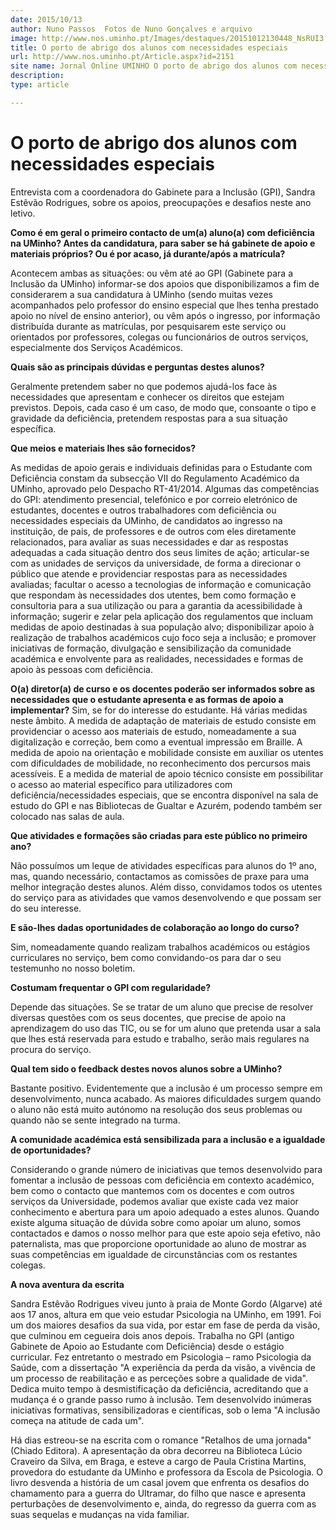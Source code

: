 ```yaml
---
date: 2015/10/13
author: Nuno Passos  Fotos de Nuno Gonçalves e arquivo
image: http://www.nos.uminho.pt/Images/destaques/20151012130448_NsRUI3.jpg
title: O porto de abrigo dos alunos com necessidades especiais
url: http://www.nos.uminho.pt/Article.aspx?id=2151
site name: Jornal Online UMINHO O porto de abrigo dos alunos com necessidades especiais
description: 
type: article

---
```

# O porto de abrigo dos alunos com necessidades especiais




Entrevista com a coordenadora do Gabinete para a Inclusão (GPI), Sandra Estêvão Rodrigues, sobre os apoios, preocupações e desafios neste ano letivo.

**Como é em geral o primeiro contacto de um(a) aluno(a) com deficiência na UMinho? Antes da candidatura, para saber se há gabinete de apoio e materiais próprios? Ou é por acaso, já durante/após a matrícula?** 

Acontecem ambas as situações: ou vêm até ao GPI (Gabinete para a Inclusão da UMinho) informar-se dos apoios que disponibilizamos a fim de considerarem a sua candidatura à UMinho (sendo muitas vezes acompanhados pelo professor do ensino especial que lhes tenha prestado apoio no nível de ensino anterior), ou vêm após o ingresso, por informação distribuída durante as matrículas, por pesquisarem este serviço ou orientados por professores, colegas ou funcionários de outros serviços, especialmente dos Serviços Académicos.



**Quais são as principais dúvidas e perguntas destes alunos?** 

Geralmente pretendem saber no que podemos ajudá-los face às necessidades que apresentam e conhecer os direitos que estejam previstos. Depois, cada caso é um caso, de modo que, consoante o tipo e gravidade da deficiência, pretendem respostas para a sua situação específica.



**Que meios e materiais lhes são fornecidos?** 

As medidas de apoio gerais e individuais definidas para o Estudante com Deficiência constam da subsecção VII do Regulamento Académico da UMinho, aprovado pelo Despacho RT-41/2014. Algumas das competências do GPI: atendimento presencial, telefónico e por correio eletrónico de estudantes, docentes e outros trabalhadores com deficiência ou necessidades especiais da UMinho, de candidatos ao ingresso na instituição, de pais, de professores e de outros com eles diretamente relacionados, para avaliar as suas necessidades e dar as respostas adequadas a cada situação dentro dos seus limites de ação; articular-se com as unidades de serviços da universidade, de forma a direcionar o público que atende e providenciar respostas para as necessidades avaliadas; facultar o acesso a tecnologias de informação e comunicação que respondam às necessidades dos utentes, bem como formação e consultoria para a sua utilização ou para a garantia da acessibilidade à informação; sugerir e zelar pela aplicação dos regulamentos que incluam medidas de apoio destinadas à sua população alvo; disponibilizar apoio à realização de trabalhos académicos cujo foco seja a inclusão; e promover iniciativas de formação, divulgação e sensibilização da comunidade académica e envolvente para as realidades, necessidades e formas de apoio às pessoas com deficiência.

**O(a) diretor(a) de curso e os docentes poderão ser informados sobre as necessidades que o estudante apresenta e as formas de apoio a implementar?** 
Sim, se for do interesse do estudante. Há várias medidas neste âmbito. A medida de adaptação de materiais de estudo consiste em providenciar o acesso aos materiais de estudo, nomeadamente a sua digitalização e correção, bem como a eventual impressão em Braille. A medida de apoio na orientação e mobilidade consiste em auxiliar os utentes com dificuldades de mobilidade, no reconhecimento dos percursos mais acessíveis. E a medida de material de apoio técnico consiste em possibilitar o acesso ao material específico para utilizadores com deficiência/necessidades especiais, que se encontra disponível na sala de estudo do GPI e nas Bibliotecas de Gualtar e Azurém, podendo também ser colocado nas salas de aula.



**Que atividades e formações são criadas para este público no primeiro ano?** 

Não possuímos um leque de atividades específicas para alunos do 1º ano, mas, quando necessário, contactamos as comissões de praxe para uma melhor integração destes alunos. Além disso, convidamos todos os utentes do serviço para as atividades que vamos desenvolvendo e que possam ser do seu interesse.



**E são-lhes dadas oportunidades de colaboração ao longo do curso?** 

Sim, nomeadamente quando realizam trabalhos académicos ou estágios curriculares no serviço, bem como convidando-os para dar o seu testemunho no nosso boletim.



**Costumam frequentar o GPI com regularidade?** 

Depende das situações. Se se tratar de um aluno que precise de resolver diversas questões com os seus docentes, que precise de apoio na aprendizagem do uso das TIC, ou se for um aluno que pretenda usar a sala que lhes está reservada para estudo e trabalho, serão mais regulares na procura do serviço.



**Qual tem sido o feedback destes novos alunos sobre a UMinho?** 

Bastante positivo. Evidentemente que a inclusão é um processo sempre em desenvolvimento, nunca acabado. As maiores dificuldades surgem quando o aluno não está muito autónomo na resolução dos seus problemas ou quando não se sente integrado na turma.



**A comunidade académica está sensibilizada para a inclusão e a igualdade de oportunidades?** 

Considerando o grande número de iniciativas que temos desenvolvido para fomentar a inclusão de pessoas com deficiência em contexto académico, bem como o contacto que mantemos com os docentes e com outros serviços da Universidade, podemos avaliar que existe cada vez maior conhecimento e abertura para um apoio adequado a estes alunos. Quando existe alguma situação de dúvida sobre como apoiar um aluno, somos contactados e damos o nosso melhor para que este apoio seja efetivo, não paternalista, mas que proporcione oportunidade ao aluno de mostrar as suas competências em igualdade de circunstâncias com os restantes colegas.

**A nova aventura da escrita** 



Sandra Estêvão Rodrigues viveu junto à praia de Monte Gordo (Algarve) até aos 17 anos, altura em que veio estudar Psicologia na UMinho, em 1991. Foi um dos maiores desafios da sua vida, por estar em fase de perda da visão, que culminou em cegueira dois anos depois. Trabalha no GPI (antigo Gabinete de Apoio ao Estudante com Deficiência) desde o estágio curricular. Fez entretanto o mestrado em Psicologia – ramo Psicologia da Saúde, com a dissertação "A experiência da perda da visão, a vivência de um processo de reabilitação e as perceções sobre a qualidade de vida". Dedica muito tempo à desmistificação da deficiência, acreditando que a mudança é o grande passo rumo à inclusão. Tem desenvolvido inúmeras iniciativas formativas, sensibilizadoras e científicas, sob o lema "A inclusão começa na atitude de cada um".



Há dias estreou-se na escrita com o romance "Retalhos de uma jornada" (Chiado Editora). A apresentação da obra decorreu na Biblioteca Lúcio Craveiro da Silva, em Braga, e esteve a cargo de Paula Cristina Martins, provedora do estudante da UMinho e professora da Escola de Psicologia. O livro desvenda a história de um casal jovem que enfrenta os desafios do chamamento para a guerra do Ultramar, do filho que nasce e apresenta perturbações de desenvolvimento e, ainda, do regresso da guerra com as suas sequelas e mudanças na vida familiar.
